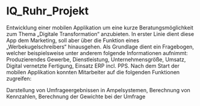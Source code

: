 # IQ_Ruhr_Projekt

Entwicklung einer mobilen Applikation um eine  kurze Beratungsmöglichkeit zum Thema „Digitale Transformation“ anzubieten. In erster Linie dient diese App dem Marketing, soll aber über die Funktion eines „Werbekugelschreibers“ hinausgehen. Als Grundlage dient ein Fragebogen, welcher beispielsweise unter anderem folgende Informationen aufnimmt:
Produzierendes Gewerbe, Dienstleistung, Unternehmensgröße, Umsatz, Digital vernetzte Fertigung, Einsatz ERP incl. PPS.
Nach dem Start der mobilen Applikation konnten Mitarbeiter auf die folgenden Funktionen zugreifen: 

Darstellung von Umfrageergebnissen in Ampelsystemen, Berechnung von Kennzahlen, Berechnung der Gewichte bei der Umfrage
